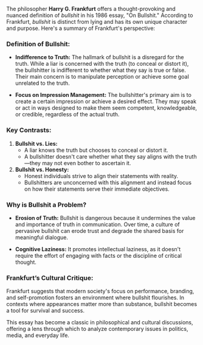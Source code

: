 The philosopher **Harry G. Frankfurt** offers a thought-provoking and nuanced definition of _bullshit_ in his 1986 essay, "On Bullshit." According to Frankfurt, _bullshit_ is distinct from lying and has its own unique character and purpose. Here's a summary of Frankfurt's perspective:
### Definition of Bullshit:

- **Indifference to Truth:** The hallmark of bullshit is a disregard for the truth. While a liar is concerned with the truth (to conceal or distort it), the bullshitter is indifferent to whether what they say is true or false. Their main concern is to manipulate perception or achieve some goal unrelated to the truth.
    
- **Focus on Impression Management:** The bullshitter's primary aim is to create a certain impression or achieve a desired effect. They may speak or act in ways designed to make them seem competent, knowledgeable, or credible, regardless of the actual truth.

### Key Contrasts:

1. **Bullshit vs. Lies:**
    - A liar knows the truth but chooses to conceal or distort it.
    - A bullshitter doesn't care whether what they say aligns with the truth—they may not even bother to ascertain it.
2. **Bullshit vs. Honesty:**
    - Honest individuals strive to align their statements with reality.
    - Bullshitters are unconcerned with this alignment and instead focus on how their statements serve their immediate objectives.

### Why is Bullshit a Problem?

- **Erosion of Truth:** Bullshit is dangerous because it undermines the value and importance of truth in communication. Over time, a culture of pervasive bullshit can erode trust and degrade the shared basis for meaningful dialogue.
    
- **Cognitive Laziness:** It promotes intellectual laziness, as it doesn't require the effort of engaging with facts or the discipline of critical thought.
    

### Frankfurt’s Cultural Critique:

Frankfurt suggests that modern society's focus on performance, branding, and self-promotion fosters an environment where bullshit flourishes. In contexts where appearances matter more than substance, bullshit becomes a tool for survival and success.

This essay has become a classic in philosophical and cultural discussions, offering a lens through which to analyze contemporary issues in politics, media, and everyday life.